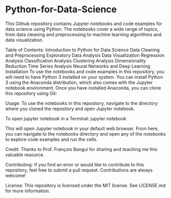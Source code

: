 # Python-for-Data-Science
This Github repository contains Jupyter notebooks and code examples for data science using Python. The notebooks cover a wide range of topics, from data cleaning and preprocessing to machine learning algorithms and data visualization.

Table of Contents:
Introduction to Python for Data Science
Data Cleaning and Preprocessing
Exploratory Data Analysis
Data Visualization
Regression Analysis
Classification Analysis
Clustering Analysis
Dimensionality Reduction
Time Series Analysis
Neural Networks and Deep Learning
Installation
To use the notebooks and code examples in this repository, you will need to have Python 3 installed on your system. You can install Python 3 using the Anaconda distribution, which also comes with the Jupyter notebook environment. Once you have installed Anaconda, you can clone this repository using Git:


Usage: 
To use the notebooks in this repository, navigate to the directory where you cloned the repository and open Jupyter notebook.


To open jupyter notebook in a Terminal: 
jupyter notebook

This will open Jupyter notebook in your default web browser. From here, you can navigate to the notebooks directory and open any of the notebooks to explore code examples and run the cells.

Credit: 
Thanks to Prof. François Bangui for sharing and teaching me this valuable resource.

Contributing: 
If you find an error or would like to contribute to this repository, feel free to submit a pull request. Contributions are always welcome!

License: 
This repository is licensed under the MIT license. See LICENSE.md for more information.





